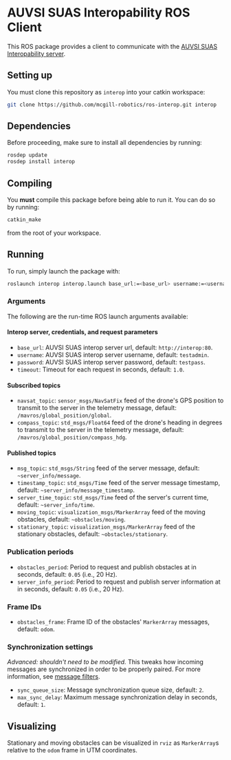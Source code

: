 AUVSI SUAS Interopability ROS Client
====================================

This ROS package provides a client to communicate with the
[AUVSI SUAS Interopability server](https://github.com/auvsi-suas/interop).

Setting up
----------

You must clone this repository as `interop` into your catkin workspace:

```bash
git clone https://github.com/mcgill-robotics/ros-interop.git interop
```

Dependencies
------------

Before proceeding, make sure to install all dependencies by running:

```bash
rosdep update
rosdep install interop
```

Compiling
---------
You **must** compile this package before being able to run it. You can do so
by running:

```bash
catkin_make
```

from the root of your workspace.

Running
-------
To run, simply launch the package with:

```bash
roslaunch interop interop.launch base_url:=<base_url> username:=<username> password:=<password>
```

### Arguments

The following are the run-time ROS launch arguments available:

#### Interop server, credentials, and request parameters
- `base_url`: AUVSI SUAS interop server url, default: `http://interop:80`.
- `username`: AUVSI SUAS interop server username, default: `testadmin`.
- `password`: AUVSI SUAS interop server password, default: `testpass`.
- `timeout`: Timeout for each request in seconds, default: `1.0`.

#### Subscribed topics
- `navsat_topic`: `sensor_msgs/NavSatFix` feed of the drone's GPS position to
  transmit to the server in the telemetry message,
  default: `/mavros/global_position/global`.
- `compass_topic`: `std_msgs/Float64` feed of the drone's heading in degrees to
  transmit to the server in the telemetry message,
  default: `/mavros/global_position/compass_hdg`.

#### Published topics
- `msg_topic`: `std_msgs/String` feed of the server message,
  default: `~server_info/message`.
- `timestamp_topic`: `std_msgs/Time` feed of the server message timestamp,
  default: `~server_info/message_timestamp`.
- `server_time_topic`: `std_msgs/Time` feed of the server's current time,
  default: `~server_info/time`.
- `moving_topic`: `visualization_msgs/MarkerArray` feed of the moving
  obstacles, default: `~obstacles/moving`.
- `stationary_topic`: `visualization_msgs/MarkerArray` feed of the stationary
  obstacles, default: `~obstacles/stationary`.

### Publication periods
- `obstacles_period`: Period to request and publish obstacles at in seconds,
  default: `0.05` (i.e., 20 Hz).
- `server_info_period`: Period to request and publish server information at in
  seconds, default: `0.05` (i.e., 20 Hz).

### Frame IDs
- `obstacles_frame`: Frame ID of the obstacles' `MarkerArray` messages,
  default: `odom`.

### Synchronization settings
*Advanced: shouldn't need to be modified.* This tweaks how incoming messages
are synchronized in order to be properly paired. For more information, see
[message filters](http://wiki.ros.org/message_filters/ApproximateTime).
- `sync_queue_size`: Message synchronization queue size, default: `2`.
- `max_sync_delay`: Maximum message synchronization delay in seconds,
  default: `1`.

Visualizing
-----------

Stationary and moving obstacles can be visualized in `rviz` as `MarkerArray`s
relative to the `odom` frame in UTM coordinates.
